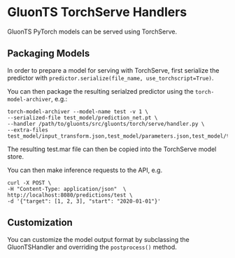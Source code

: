 # GluonTS TorchServe Handlers

GluonTS PyTorch models can be served using TorchServe.

## Packaging Models
In order to prepare a model for serving with TorchServe, first serialize the predictor with `predictor.serialize(file_name, use_torchscript=True)`.

You can then package the resulting serialzed predictor using the `torch-model-archiver`, e.g.:

    torch-model-archiver --model-name test -v 1 \
    --serialized-file test_model/prediction_net.pt \
    --handler /path/to/gluonts/src/gluonts/torch/serve/handler.py \
    --extra-files test_model/input_transform.json,test_model/parameters.json,test_model/type.txt,test_model/version.json

The resulting test.mar file can then be copied into the TorchServe model store.

You can then make inference requests to the API, e.g.

    curl -X POST \
    -H "Content-Type: application/json"  \
    http://localhost:8080/predictions/test \
    -d '{"target": [1, 2, 3], "start": "2020-01-01"}'

## Customization

You can customize the model output format by subclassing the GluonTSHandler and overriding the `postprocess()` method.